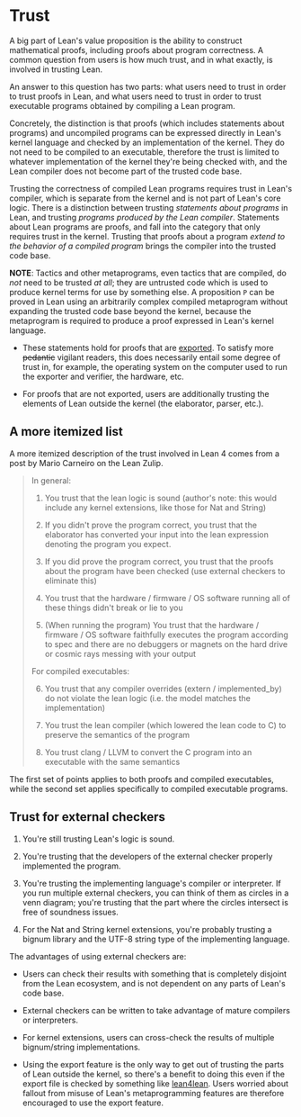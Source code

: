 
# Trust

A big part of Lean's value proposition is the ability to construct mathematical proofs, including proofs about program correctness. A common question from users is how much trust, and in what exactly, is involved in trusting Lean.

An answer to this question has two parts: what users need to trust in order to trust proofs in Lean, and what users need to trust in order to trust executable programs obtained by compiling a Lean program. 

Concretely, the distinction is that proofs (which includes statements about programs) and uncompiled programs can be expressed directly in Lean's kernel language and checked by an implementation of the kernel. They do not need to be compiled to an executable, therefore the trust is limited to whatever implementation of the kernel they're being checked with, and the Lean compiler does not become part of the trusted code base.

Trusting the correctness of compiled Lean programs requires trust in Lean's compiler, which is separate from the kernel and is not part of Lean's core logic. There is a distinction between trusting _statements about programs_ in Lean, and trusting _programs produced by the Lean compiler_. Statements about Lean programs are proofs, and fall into the category that only requires trust in the kernel. Trusting that proofs about a program _extend to the behavior of a compiled program_ brings the compiler into the trusted code base.

**NOTE**: Tactics and other metaprograms, even tactics that are compiled, do *not* need to be trusted _at all_; they are untrusted code which is used to produce kernel terms for use by something else. A proposition `P` can be proved in Lean using an arbitrarily complex compiled metaprogram without expanding the trusted code base beyond the kernel, because the metaprogram is required to produce a proof expressed in Lean's kernel language.

+ These statements hold for proofs that are [exported](../export_format.md). To satisfy more ~~pedantic~~ vigilant readers, this does necessarily entail some degree of trust in, for example, the operating system on the computer used to run the exporter and verifier, the hardware, etc.

+ For proofs that are not exported, users are additionally trusting the elements of Lean outside the kernel (the elaborator, parser, etc.).

## A more itemized list

A more itemized description of the trust involved in Lean 4 comes from a post by Mario Carneiro on the Lean Zulip. 

> In general:
> 
> 1. You trust that the lean logic is sound (author's note: this would include any kernel extensions, like those for Nat and String)
> 
> 2. If you didn't prove the program correct, you trust that the elaborator has converted your input into the lean expression denoting the program you expect. 
> 
> 3. If you did prove the program correct, you trust that the proofs about the program have been checked (use external checkers to eliminate this)
> 
> 4. You trust that the hardware / firmware / OS software running all of these things didn't break or lie to you
> 
> 5. (When running the program) You trust that the hardware / firmware / OS software faithfully executes the program according to spec and there are no debuggers or magnets on the hard drive or cosmic rays messing with your output
>
> For compiled executables:
>
> 6. You trust that any compiler overrides (extern / implemented_by) do not violate the lean logic (i.e. the model matches the implementation)
>
> 7. You trust the lean compiler (which lowered the lean code to C) to preserve the semantics of the program
>
> 8. You trust clang / LLVM to convert the C program into an executable with the same semantics

The first set of points applies to both proofs and compiled executables, while the second set applies specifically to compiled executable programs.

## Trust for external checkers

1. You're still trusting Lean's logic is sound.

2. You're trusting that the developers of the external checker properly implemented the program.

3. You're trusting the implementing language's compiler or interpreter. If you run multiple external checkers, you can think of them as circles in a venn diagram; you're trusting that the part where the circles intersect is free of soundness issues.

4. For the Nat and String kernel extensions, you're probably trusting a bignum library and the UTF-8 string type of the implementing language.

The advantages of using external checkers are:

+ Users can check their results with something that is completely disjoint from the Lean ecosystem, and is not dependent on any parts of Lean's code base.

+ External checkers can be written to take advantage of mature compilers or interpreters.

+ For kernel extensions, users can cross-check the results of multiple bignum/string implementations.

+ Using the export feature is the only way to get out of trusting the parts of Lean outside the kernel, so there's a benefit to doing this even if the export file is checked by something like [lean4lean](https://github.com/digama0/lean4lean/tree/master). Users worried about fallout from misuse of Lean's metaprogramming features are therefore encouraged to use the export feature.
